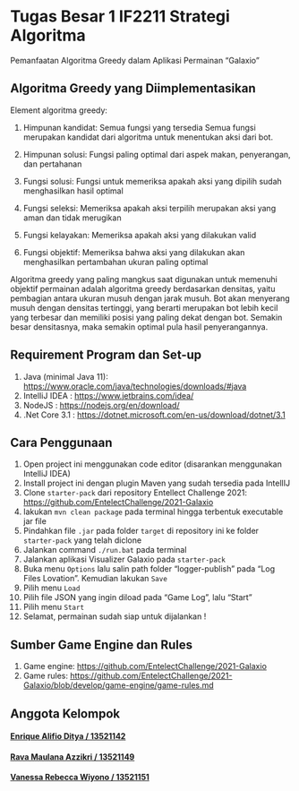 # Tugas Besar 1 IF2211 Strategi Algoritma
Pemanfaatan Algoritma Greedy dalam Aplikasi Permainan “Galaxio”

## Algoritma Greedy yang Diimplementasikan

Element algoritma greedy:

1. Himpunan kandidat: Semua fungsi yang tersedia
   Semua fungsi merupakan kandidat dari algoritma untuk menentukan aksi dari bot.
  
2. Himpunan solusi: Fungsi paling optimal dari aspek makan, penyerangan, dan pertahanan
  
3. Fungsi solusi: Fungsi untuk memeriksa apakah aksi yang dipilih sudah menghasilkan hasil optimal
  
4. Fungsi seleksi: Memeriksa apakah aksi terpilih merupakan aksi yang aman dan tidak merugikan
  
5. Fungsi kelayakan: Memeriksa apakah aksi yang dilakukan valid
  
6. Fungsi objektif: Memeriksa bahwa aksi yang dilakukan akan menghasilkan pertambahan ukuran paling optimal

Algoritma greedy yang paling mangkus saat digunakan untuk memenuhi objektif permainan adalah algoritma greedy berdasarkan densitas, yaitu pembagian antara ukuran musuh dengan jarak musuh. Bot akan menyerang musuh dengan densitas tertinggi, yang berarti merupakan bot lebih kecil yang terbesar dan memiliki posisi yang paling dekat dengan bot. Semakin besar densitasnya, maka semakin optimal pula hasil penyerangannya.
  
## Requirement Program dan Set-up
1.	Java (minimal Java 11): https://www.oracle.com/java/technologies/downloads/#java
2.	IntelIiJ IDEA         : https://www.jetbrains.com/idea/
3.	NodeJS                : https://nodejs.org/en/download/
4.	.Net Core 3.1         : https://dotnet.microsoft.com/en-us/download/dotnet/3.1

## Cara Penggunaan
1. Open project ini menggunakan code editor (disarankan menggunakan IntelliJ IDEA)
2. Install project ini dengan plugin Maven yang sudah tersedia pada IntellIJ
3. Clone `starter-pack` dari repository Entellect Challenge 2021:
   https://github.com/EntelectChallenge/2021-Galaxio
4. lakukan `mvn clean package` pada terminal hingga terbentuk executable jar file   
5. Pindahkan file `.jar` pada folder `target` di repository ini ke folder `starter-pack` yang telah diclone
6. Jalankan command `./run.bat` pada terminal
7. Jalankan aplikasi Visualizer Galaxio pada `starter-pack`
8. Buka menu `Options` lalu salin path folder “logger-publish” pada “Log Files Lovation”. Kemudian lakukan `Save`
9. Pilih menu `Load`
10. Pilih file JSON yang ingin diload pada “Game Log”, lalu “Start”
11. Pilih menu `Start`
12. Selamat, permainan sudah siap untuk dijalankan !

## Sumber Game Engine dan Rules
1. Game engine: https://github.com/EntelectChallenge/2021-Galaxio
2. Game rules: https://github.com/EntelectChallenge/2021-Galaxio/blob/develop/game-engine/game-rules.md

## Anggota Kelompok
#### [Enrique Alifio Ditya / 13521142](https://github.com/AlifioDitya)
#### [Rava Maulana Azzikri / 13521149](https://github.com/RMA1403)
#### [Vanessa Rebecca Wiyono / 13521151](https://github.com/vanessrw)
  

